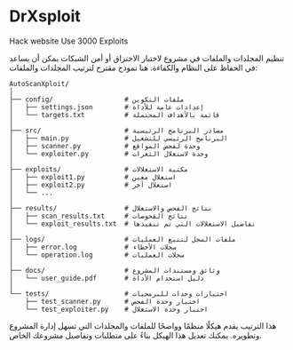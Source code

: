 # DrXsploit
Hack website Use 3000 Exploits



تنظيم المجلدات والملفات في مشروع لاختبار الاختراق أو أمن الشبكات يمكن أن يساعد في الحفاظ على النظام والكفاءة. هنا نموذج مقترح لترتيب المجلدات والملفات:

```
AutoScanXploit/
│
├── config/                  # ملفات التكوين
│   ├── settings.json        # إعدادات عامة للأداة
│   └── targets.txt          # قائمة بالأهداف المحتملة
│
├── src/                     # مصادر البرنامج الرئيسية
│   ├── main.py              # البرنامج الرئيسي للتشغيل
│   ├── scanner.py           # وحدة لفحص المواقع
│   └── exploiter.py         # وحدة لاستغلال الثغرات
│
├── exploits/                # مكتبة الاستغلالات
│   ├── exploit1.py          # استغلال معين
│   ├── exploit2.py          # استغلال آخر
│   └── ...
│
├── results/                 # نتائج الفحص والاستغلال
│   ├── scan_results.txt     # نتائج الفحوصات
│   └── exploit_results.txt  # تفاصيل الاستغلالات التي تم تنفيذها
│
├── logs/                    # ملفات السجل لتتبع العمليات
│   ├── error.log            # سجلات الأخطاء
│   └── operation.log        # سجلات العمليات
│
├── docs/                    # وثائق ومستندات المشروع
│   └── user_guide.pdf       # دليل استخدام الأداة
│
└── tests/                   # اختبارات وحدات للبرمجيات
    ├── test_scanner.py      # اختبار وحدة الفحص
    └── test_exploiter.py    # اختبار وحدة الاستغلال
```

هذا الترتيب يقدم هيكلًا منظمًا وواضحًا للملفات والمجلدات التي تسهل إدارة المشروع وتطويره. يمكنك تعديل هذا الهيكل بناءً على متطلبات وتفاصيل مشروعك الخاص.
